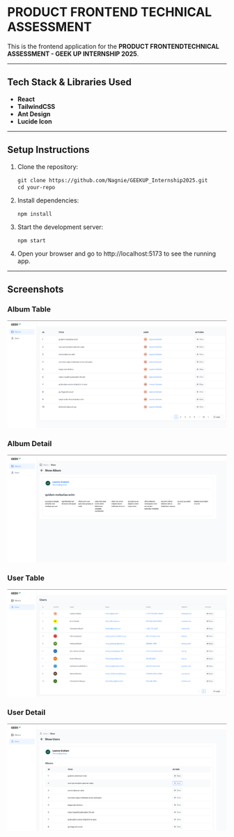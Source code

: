 # PRODUCT FRONTEND TECHNICAL ASSESSMENT

This is the frontend application for the **PRODUCT FRONTENDTECHNICAL ASSESSMENT - GEEK UP INTERNSHIP 2025**.

---

## Tech Stack & Libraries Used

- **React**
- **TailwindCSS**
- **Ant Design**
- **Lucide Icon**

---

## Setup Instructions

1. Clone the repository:
   ```
   git clone https://github.com/Nagnie/GEEKUP_Internship2025.git
   cd your-repo
   ```

2. Install dependencies:
    ```
    npm install
    ```

3. Start the development server:
   ```
   npm start
   ```

4. Open your browser and go to http://localhost:5173 to see the running app.

---

## Screenshots

### Album Table
![albumTable](public/albumTable.png)

### Album Detail
![albumDetail](public/albumDetail.png)

### User Table
![userTable](public/userTable.png)

### User Detail
![userDetail](public/userDetail.png)